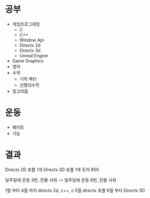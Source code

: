 # 공부

- 게임프로그래밍
	- C
	- C++
	- Window Api
	- Directx 2d
	- Directx 3d
	- Unreal Engine
- Game Graphics
- 영어
- 수학
	- 기하 벡터
	- 선형대수학
- 알고리즘

# 운동

- 웨이트
- 기능

# 결과

Directx 2D 포폴 1개
Directx 3D 포폴 1개
토익 850

일주일에 운동 3번, 찬물 샤워 -> 일주일에 운동 6번, 찬물 샤워

1월 부터 4월 까지 directx 2d, c++, c
5월 directx 포폴
6월 부터 Directx 3D